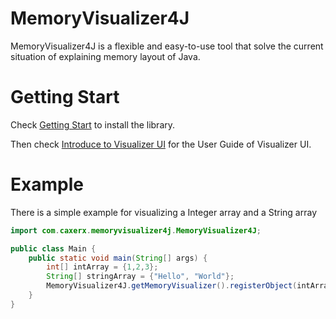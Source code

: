 # MemoryVisualizer4J
MemoryVisualizer4J is a flexible and easy-to-use tool that solve the current situation of explaining memory layout of Java. 

# Getting Start
Check [Getting Start](./GettingStart) to install the library. 

Then check [Introduce to Visualizer UI](./IntroduceToVisualizerUI) for the User Guide of Visualizer UI.

# Example
There is a simple example for visualizing a Integer array and a String array
```java
import com.caxerx.memoryvisualizer4j.MemoryVisualizer4J;

public class Main {
    public static void main(String[] args) {
        int[] intArray = {1,2,3};
        String[] stringArray = {"Hello", "World"};
        MemoryVisualizer4J.getMemoryVisualizer().registerObject(intArray, stringArray).visualize();
    }
}
```